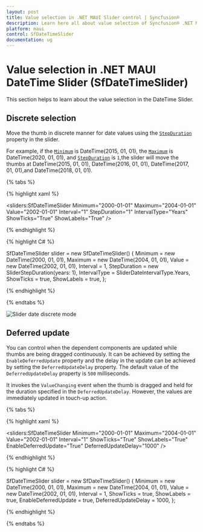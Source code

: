 ```yaml
---
layout: post
title: Value selection in .NET MAUI Slider control | Syncfusion®
description: Learn here all about value selection of Syncfusion® .NET MAUI Slider (SfDateTimeSlider) control and more.
platform: maui
control: SfDateTimeSlider
documentation: ug
---
```


# Value selection in .NET MAUI DateTime Slider (SfDateTimeSlider)

This section helps to learn about the value selection in the DateTime Slider.

## Discrete selection

Move the thumb in discrete manner for date values using the [`StepDuration`](https://help.syncfusion.com/cr/maui/Syncfusion.Maui.Sliders.SfDateTimeSlider.html#Syncfusion_Maui_Sliders_SfDateTimeSlider_StepDuration) property in the slider.

For example, if the [`Minimum`](https://help.syncfusion.com/cr/maui/Syncfusion.Maui.Sliders.RangeView-1.html#Syncfusion_Maui_Sliders_RangeView_1_Minimum) is DateTime(2015, 01, 01), the [`Maximum`](https://help.syncfusion.com/cr/maui/Syncfusion.Maui.Sliders.RangeView-1.html#Syncfusion_Maui_Sliders_RangeView_1_Maximum) is DateTime(2020, 01, 01), and [`StepDuration`](https://help.syncfusion.com/cr/maui/Syncfusion.Maui.Sliders.SfDateTimeSlider.html#Syncfusion_Maui_Sliders_SfDateTimeSlider_StepDuration) is `1`,the slider will move the thumbs at DateTime(2015, 01, 01), DateTime(2016, 01, 01), DateTime(2017, 01, 01),and DateTime(2018, 01, 01).

{% tabs %}

{% highlight xaml %}

<sliders:SfDateTimeSlider Minimum="2000-01-01"
                          Maximum="2004-01-01"
                          Value="2002-01-01"
                          Interval="1"
                          StepDuration="1"
                          IntervalType="Years"
                          ShowTicks="True"
                          ShowLabels="True" />

{% endhighlight %}

{% highlight C# %}

SfDateTimeSlider slider = new SfDateTimeSlider()
{
    Minimum = new DateTime(2000, 01, 01),
    Maximum = new DateTime(2004, 01, 01),
    Value = new DateTime(2002, 01, 01),
    Interval = 1,
    StepDuration = new SliderStepDuration(years: 1),
    IntervalType = SliderDateIntervalType.Years,
    ShowTicks = true,
    ShowLabels = true,
};

{% endhighlight %}

{% endtabs %}

![Slider date discrete mode](images/selection/step-duration.gif)

## Deferred update

You can control when the dependent components are updated while thumbs are being dragged continuously. It can be achieved by setting the `EnableDeferredUpdate` property and the delay in the update can be achieved by setting the `DeferredUpdateDelay` property. The default value of the `DeferredUpdateDelay` property is `500` milliseconds.

It invokes the `ValueChanging` event when the thumb is dragged and held for the duration specified in the `DeferredUpdateDelay`. However, the values are immediately updated in touch-up action.

{% tabs %}

{% highlight xaml %}

<sliders:SfDateTimeSlider Minimum="2000-01-01"
                          Maximum="2004-01-01"
                          Value="2002-01-01"
                          Interval="1"
                          ShowTicks="True"
                          ShowLabels="True"
                          EnableDeferredUpdate="True"
                          DeferredUpdateDelay="1000" />

{% endhighlight %}

{% highlight C# %}

SfDateTimeSlider slider = new SfDateTimeSlider()
{
    Minimum = new DateTime(2000, 01, 01),
    Maximum = new DateTime(2004, 01, 01),
    Value = new DateTime(2002, 01, 01),
    Interval = 1,
    ShowTicks = true,
    ShowLabels = true,
    EnableDeferredUpdate = true,
    DeferredUpdateDelay = 1000,
};

{% endhighlight %}

{% endtabs %}
